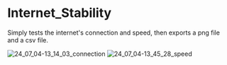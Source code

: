 # Internet_Stability
Simply tests the internet's connection and speed, then exports a png file and a csv file.

![24_07_04-13_14_03_connection](https://github.com/Keenonthedaywalker/Internet_Stability/assets/53871946/2caf1ba0-344b-47ff-9369-14fb6fb6d85f)
![24_07_04-13_45_28_speed](https://github.com/Keenonthedaywalker/Internet_Stability/assets/53871946/f9166366-23f5-4f9b-8f7b-166a6baabc09)
